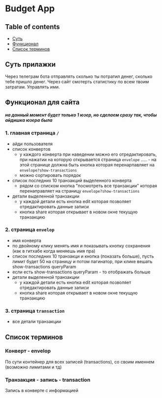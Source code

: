 # Budget App

## Table of contents
- [Суть](#cуть-прилажки)
- [Функционал](#функционал-для-сайта)
- [Список терминов](#список-терминов)

## Суть прилажки

Через телеграм бота отправлять сколько ты потратил денег, сколько тебе пришло денег.
Через сайт смотерть статистику по всем твоим затратам. Управлять ими.

## Функционал для сайта
##### на данный момент будет только 1 юзер, но сделаем сразу так, чтобы айдишка юзера была

### 1. главная страница `/`
- айди пользователя
- список конвертов
  - у каждого конверта при наведении можно его отредактировать, при нажатии на которую открывается страница `envelope`
.....  - на этой странице должна быть кнопка которая перенарпавляет на `envelope?show-transactions`
  - можно сортировать порядок
- список последних 10 транзакций выделенного конверта
  - рядом со списком кнопка "посмотреть все транзакции" которая перенаправляет на страницу `envelope?show-transactions`
- детали выделенной транзакции
  - у каждой детали есть кнопка edit которая позволяет отредактировать данные записи
  - кнопка share которая открывает в новом окне текущую транзакцию
  
### 2. страница `envelop`
- имя конверта
- по двойному клику менять имя и показывать кнопку сохранения (как в гитхабе когда меняешь имя пра)
- список последних 10 транзакци и кнопка (показать больше), пусть лимит будет 50 на страницу и потом пагинатор, при клике вешать show-transactions queryParam
- если есть show-transactions queryParam - то отображать больше
- детали выделенной транзакции
  - у каждой детали есть кнопка edit которая позволяет отредактировать данные записи
  - кнопка share которая открывает в новом окне текущую транзакцию
  
### 3. страница `transaction`
- все детали транзакции 

## Список терминов

### Конверт - envelop
По сути контейнер для всех записей (transactions), со своим именнем (возможно лимитами и тд)

### Транзакция - запись - transaction
Запись в конверте с информацией






